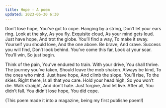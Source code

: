 ```yaml
---
title: Hope - A poem
updated: 2023-05-30 6:30
---
```


Don’t lose hope,
You’ve got to cope.
Hanging by a string,
Don’t let your ears ring.
Look at the sky,
As you fly.
Exquisite cloud,
As your mind gets loud.
Just have hope,
And trot the globe.
You’ll find a way,
To make it sway.
Yourself you should love,
And the one above.
Be brave,
And crave.
Success you will find,
Don’t look behind.
You’ve come this far,
Look at your scar.
You’ll win,
So just begin.

Think of the pain,
You’ve endured to train.
With your drive,
You shall thrive.
The journey you’ve taken,
Should leave the mob shaken.
Always be kind,
To the ones who mind.
Just have hope,
And climb the slope.
You’ll rise,
To the skies.
Right there,
Is all that you care.
Hold your head high,
So you won’t die.
Walk straight,
And don’t hate.
Just forgive,
And let live.
After all,
You didn’t fall.
You didn’t lose hope,
You did cope.

(This poem made it into a magazine, being my first publishe poem!)
